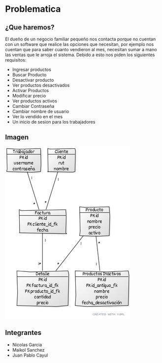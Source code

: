# Problematica
## ¿Que haremos?
El dueño de un negocio familiar pequeño nos contacta porque no cuentan con un software que realice las opciones que necesitan, por ejemplo nos cuentan que para saber cuanto vendieron al mes, necesitan sumar a mano las ventas que le arroja el sistema.
Debido a esto nos piden los siguientes requisitos:
*  Ingresar productos
*  Buscar Producto
*  Desactivar producto
*  Ver productos desactivados
*  Activar Productos
*  Modificar precio
*  Ver productos activos
*  Cambiar Contraseña
*  Cambiar nombre de usuario
*  Ver lo vendido en el mes
*  Un inicio de sesion para los trabajadores

## Imagen

![alt text]( https://github.com/Nicolas11Garcia/Proyecto-Base-de-datos/blob/main/sql/Modelo%20E-R%20Final.jpg)

## Integrantes
* Nicolas Garcia
* Maikol Sanchez
* Juan Pablo Cayul
